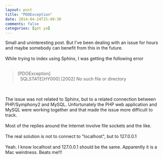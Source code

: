 ```yaml
---
layout: post
title: "PDOException"
date: 2014-04-24T15:49:30
comments: false
categories: [got ya]
---
```


<div class="p1">Small and uninteresting post. But I've been dealing with an issue for hours and maybe somebody can benefit from this in the future.</div><div class="p1"><br /></div><div class="p1">While trying to index using Sphinx, I was getting the following error</div><div class="p1"><br /></div><blockquote class="tr_bq">[PDOException] &nbsp; &nbsp; &nbsp; &nbsp; &nbsp; &nbsp; &nbsp; &nbsp; &nbsp; &nbsp; &nbsp; &nbsp; &nbsp; &nbsp; &nbsp; &nbsp; &nbsp; <br />&nbsp;&nbsp;SQLSTATE[HY000] [2002] No such file or directory</blockquote><br /><div class="p1"><br /></div><div class="p1">The issue was not related to Sphinx, but to a related connection between PHP/Symphony2 and MySQL. Unfortunately the PHP web application and MySQL were working together and that made the issue more difficult to track.</div><div class="p1"><br /></div><div class="p1">Most of the replies around the Internet involve file sockets and the like.&nbsp;</div><div class="p1"><br /></div><div class="p1">The real solution is not to connect to "localhost", but to 127.0.0.1</div><div class="p1"><br /></div><div class="p1">Yeah. I know localhost and 127.0.0.1 should be the same. Apparently it is a Mac weirdness. Beats me!!!</div>
